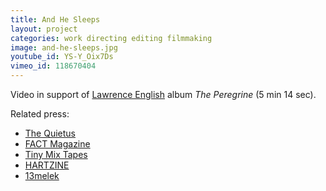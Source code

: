 ```yaml
---
title: And He Sleeps
layout: project
categories: work directing editing filmmaking
image: and-he-sleeps.jpg
youtube_id: YS-Y_Oix7Ds
vimeo_id: 118670404
---
```


Video in support of [Lawrence English][lpe] album _The Peregrine_ (5 min 14 sec).

Related press:

- [The Quietus](http://thequietus.com/articles/17630-rum-music-russell-cuzner)
- [FACT Magazine](http://www.factmag.com/2015/02/19/ambient-composer-lawrence-english-announces-reissue-peregrine-shares-haunting-video-sleeps/)
- [Tiny Mix Tapes](http://www.tinymixtapes.com/news/lawrence-english-releases-vinyl-edition-of-the-peregrine-on-room40)
- [HARTZINE](http://www.hartzine.com/lawrence-english-and-he-sleeps/)
- [13melek](http://13melek.blogspot.com.au/2015/02/videodrome-173.html)

[lpe]: http://www.lawrenceenglish.com
